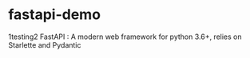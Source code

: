 # fastapi-demo
1testing2
FastAPI : A modern web framework for python 3.6+, relies on Starlette and Pydantic
